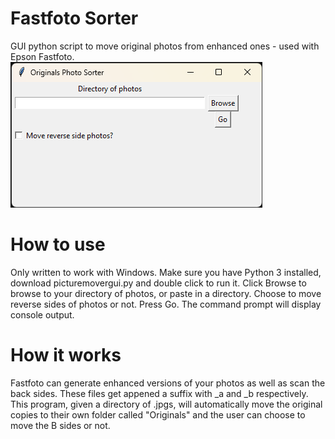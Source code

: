 # Fastfoto Sorter
GUI python script to move original photos from enhanced ones - used with Epson Fastfoto.
![Fastfoto sorter gui](./fastfotosorter.png?raw=true "FastFotoSorter")

# How to use
Only written to work with Windows. Make sure you have Python 3 installed, download picturemovergui.py and double click to run it. Click Browse to browse to your directory of photos, or paste in a directory. Choose to move reverse sides of photos or not. Press Go. The command prompt will display console output. 

# How it works
Fastfoto can generate enhanced versions of your photos as well as scan the back sides. These files get appened a suffix with _a and _b respectively. This program, given a directory of .jpgs, will automatically move the original copies to their own folder called "Originals" and the user can choose to move the B sides or not.
